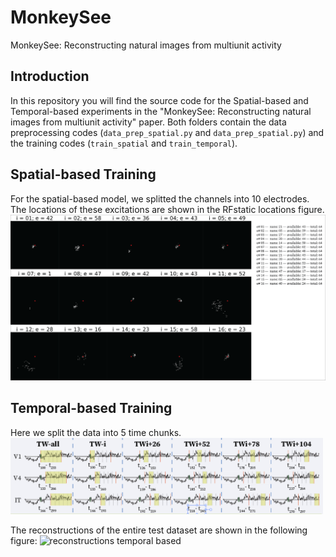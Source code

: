 # MonkeySee
MonkeySee: Reconstructing natural images from multiunit activity


## Introduction

In this repository you will find the source code for the Spatial-based and Temporal-based experiments in the "MonkeySee: Reconstructing natural images from multiunit activity" paper. Both folders contain the data preprocessing codes (`data_prep_spatial.py` and `data_prep_spatial.py`) and the training codes (`train_spatial` and `train_temporal`). 


## Spatial-based Training 
For the spatial-based model, we splitted the channels into 10 electrodes. The locations of these excitations are shown in the RFstatic locations figure.
![RFstatic locations](Figures/RFstatic.png "RFstatic locations")


## Temporal-based Training 

Here we split the data into 5 time chunks.
<img src="Figures/time_windows.png" alt="time windows" width="500"/> 

The reconstructions of the entire test dataset are shown in the following figure:
<img src="Figures/recons_times.png" alt="reconstructions temporal based" width="700"/> 